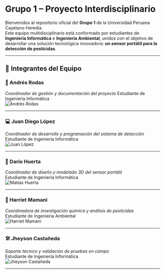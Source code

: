 # Grupo 1 – Proyecto Interdisciplinario

Bienvenidos al repositorio oficial del **Grupo 1** de la Universidad Peruana Cayetano Heredia.  
Este equipo multidisciplinario está conformado por estudiantes de **Ingeniería Informática** e **Ingeniería Ambiental**, unidos con el objetivo de desarrollar una solución tecnológica innovadora: **un sensor portátil para la detección de pesticidas**.

---

## 👥 Integrantes del Equipo

### 🧊 Andrés Rodas  
*Coordinador de gestión y documentación del proyecto*
Estudiante de Ingeniería Informática  
![Andrés Rodas](images/andres_rodas.jpg)

---

### 💻 Juan Diego López  
*Coordinador de desarrollo y programación del sistema de detección*  
Estudiante de Ingeniería Informática  
![Juan López](images/juan_lopez.jpg)

---

### 📑 Darío Huerta  
*Coordinador de diseño y modelado 3D del sensor portátil*   
Estudiante de Ingeniería Informática  
![Matías Huerta](images/dario_huerta.jpg)

---

### 🔬 Harriet Mamani  
*Coordinadora de investigación química y análisis de pesticidas*  
Estudiante de Ingeniería Ambiental  
![Harriet Mamani](images/harriet_mamani.jpg)

---

### 🛠️ Jheyson Castañeda  
*Soporte técnico y validación de pruebas en campo*  
Estudiante de Ingeniería Informática  
![Jheyson Castañeda](images/jheyson_castaneda.jpg)

---
